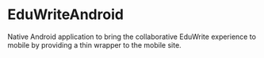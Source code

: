 EduWriteAndroid
===============

Native Android application to bring the collaborative EduWrite experience to mobile by providing a thin wrapper to the mobile site.
